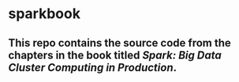 # sparkbook

## This repo contains the source code from the chapters in the book titled *Spark: Big Data Cluster Computing in Production*. 
